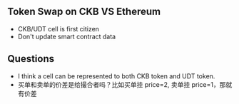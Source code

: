 

## Token Swap on CKB VS Ethereum

* CKB/UDT cell is first citizen
* Don't update smart contract data

## Questions

* I think a cell can be represented to both CKB token and UDT token.
* 买单和卖单的价差是给撮合者吗？比如买单挂 price=2, 卖单挂 price=1，那就有价差
